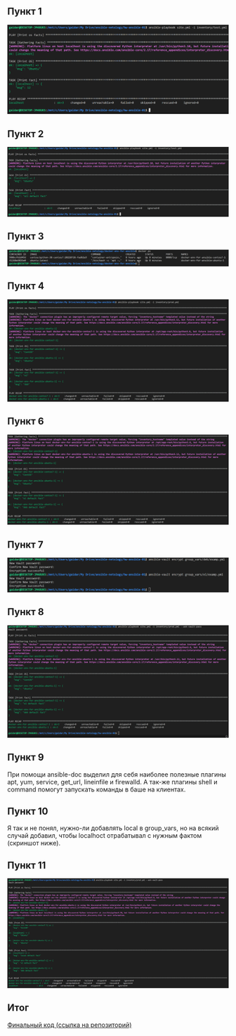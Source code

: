 ## Пункт 1

![alt text](image.png)

## Пункт 2

![alt text](image-1.png)

## Пункт 3

![alt text](image-2.png)

## Пункт 4

![alt text](image-3.png)

## Пункт 6

![alt text](image-4.png)

## Пункт 7

![alt text](image-5.png)

## Пункт 8

![alt text](image-6.png)

## Пункт 9

При помощи ansible-doc выделил для себя наиболее полезные плагины apt, yum, service, get_url, lineinfile и firewalld. А так-же плагины shell и command помогут запускать команды в баше на клиентах.

## Пункт 10

Я так и не понял, нужно-ли добавлять local в group_vars, но на всякий случай добавил, чтобы localhoct отрабатывал с нужным фактом (скриншот ниже).

## Пункт 11

![alt text](image-7.png)

## Итог
[Финальный код (ссылка на репозиторий)](https://github.com/gaidarvu/ansible-netology/tree/main/hw-ansible-01)
